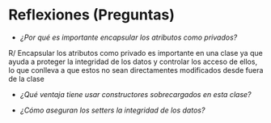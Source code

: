 # Reflexiones (Preguntas)

- *¿Por qué es importante encapsular los atributos como privados?*

R/ Encapsular los atributos como privado es importante en una clase ya que ayuda a proteger la integridad de los datos y controlar los acceso de ellos, lo que conlleva a que estos no sean directamentes modificados desde fuera de la clase 


- *¿Qué ventaja tiene usar constructores sobrecargados en esta clase?*







- *¿Cómo aseguran los setters la integridad de los datos?*
